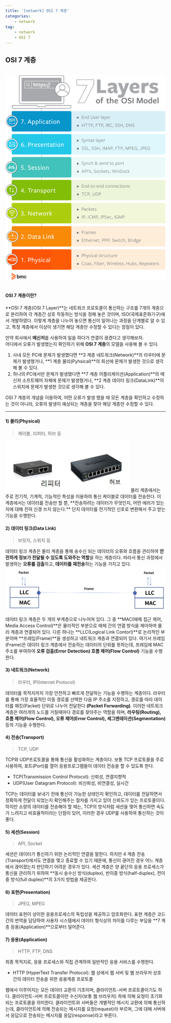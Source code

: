```yaml
---
title: '[network] OSI 7 계층'
categories:
    - network
tag:
    - network
    - OSI 7
---
```


## OSI 7 계층
<br>
<center>
<img src="/assets/images/posts/2022-11-24-OSI 7 계층/OSI.png">
</center>
<br>

#### OSI 7 계층이란?
**OSI 7 계층(OSI 7 Layer)**는 네트워크 프로토콜이 통신하는 구조를 7개의 계층으로 분리하여 각 계층간 상호 작동하는 방식을 정해 놓은 것이며, ISO(국제표준화기구)에서 개발하였다. 이렇게 계층을 나누어 놓으면 통신이 일어나는 과정을 단계별로 알 수 있고, 특정 계층에서 이상이 생기면 해당 계층만 수정할 수 있다는 장점이 있다.

>
만약 회사에서 **메신저**를 사용하여 일을 하다가 연결이 끊겼다고 생각해보자.  
어디에서 오류가 발생했는지 확인하기 위해 **OSI 7 계층**의 모델을 사용해 볼 수 있다.  
1. 사내 모든 PC에 문제가 발생했다면 **3 계층 네트워크(Network)**의 라우터에 문제가 발생했거나, **1 계층 물리(Pyhsical)**의 회선에 문제가 발생한 것으로 생각해 볼 수 있다.  
2. 하나의 PC에서만 문제가 발생했다면 **7 계층 어플리케이션(Application)**의 메신저 소프트웨어 자체에 문제가 발생했거나, **2 계층 데이터 링크(DataLink)**의 스위치에 문제가 발생한 것으로 생각해 볼 수 있다.  
>
OSI 7 계층의 개념을 이용하여, 어떤 오류가 발생 했을 때 모든 계층을 확인하고 수정하는 것이 아니라, 오류의 발생이 예상되는 계층을 찾아 해당 계층만 수정할 수 있다.
<hr>

#### 1) 물리(Physical)
> 케이블, 리피터, 허브 등

<img src="/assets/images/posts/2022-11-24-OSI 7 계층/repeater_hub.png">  
물리 계층에서는 주로 전기적, 기계적, 기능적인 특성을 이용하여 통신 케이블로 데이터를 전송한다. 이 계층에서는 데이터를 전송만 할 뿐, **전송하려는 데이터가 무엇인지, 어떤 에러가 있는지에 대해 전혀 신경 쓰지 않는다.** 단지 데이터를 전기적인 신호로 변환해서 주고 받는 기능을 수행한다.

#### 2) 데이터 링크(Data Link)
> 브릿지, 스위치 등

데이터 링크 계층은 물리 계층을 통해 송수신 되는 데이터의 오류와 흐름을 관리하여 **안전하게 정보가 전달될 수 있도록 도와주는 역할**을 하는 계층이다. 따라서 통신 과정에서 발생하는 **오류를 검출**하고, **데이터를 재전송**하는 기능을 가지고 있다.
<img src="/assets/images/posts/2022-11-24-OSI 7 계층/datalink.png">  
<br>
데이터 링크 계층은 두 개의 부계층으로 나누어져 있다. 그 중 **MAC(매체 접근 제어, Media Access Control)**은 물리적인 부분으로 매체 간의 연결 방식을 제어하며 물리 계층과 연결되어 있다. 다른 하나는 **LLC(Logical Link Contorl)**로 논리적인 부분이며 **프레임(Frame)**을 생성하고 네트워크 계층과 연결되어 있다. 여기서 프레임(Frame)은 데이터 링크 계층에서 전송하는 데이터의 단위를 뜻하는데, 프레임에 MAC 주소를 부여하여 **오류 검출(Error Detection) 흐름 제어(Flow Control)** 기능을 수행한다.

#### 3) 네트워크(Network)
> 라우터, IP(Internet Protocol)

데이터를 목적지까지 가장 안전하고 빠르게 전달하는 기능을 수행하는 계층이다. 라우터를 통해 가장 효율적인 이동 경로를 선택한 다음 IP 주소를 지정하고, 경로를 따라 데이터를 패킷(Packet) 단위로 나누어 전달한다 **(Packet Forwarding)**. 이러한 네트워크 계층은 여러개의 노드를 거칠때마다 경로를 찾아주는 역할을 하며, **라우팅(Routing), 흐름 제어(Flow Control), 오류 제어(Error Control), 세그멘테이션(Segmentation)** 등의 기능을 수행한다.

#### 4) 전송(Transport)
> TCP, UDP

TCP와 UDP프로토콜을 통해 통신을 활성화하는 계층이다. 보통 TCP 프로토콜을 주로 사용하여, 포트(Port)를 열어 응용프로그램들이 데이터 전송을 할 수 있도록 한다.  
- TCP(Transmission Control Protocol): 신뢰성, 연결지향적
- UDP(User Datagram Protocol): 비신뢰성, 비연결성, 실시간

TCP는 데이터를 보내기 전에 통신이 가능한 상태인지 확인하고, 데이터를 전달하면서 정확하게 전달이 되었는지 확인해주는 절차를 가지고 있어 신뢰도가 있는 프로토콜이다. 하지만 소량의 데이터를 전송해야 할 때는, TCP의 방식처럼 세션을 맺어 통신하면 속도가 느려지고 비효율적이라는 단점이 있어, 이러한 경우 UDP를 사용하여 통신하는 것이 좋다.

#### 5) 세션(Session)
> API, Socket

세션은 데이터가 통신하기 위한 논리적인 연결을 말한다. 하지만 4 계층 전송(Transport)에서도 연결을 맺고 종료할 수 있기 때문에, 통신이 끊어진 경우 어느 계층에서 끊어졌는지 판단하기 어려운 경우가 있다. 세션 계층은 양 끝단의 응용 프로세스가 통신을 관리하기 위하여 **동시 송수신 방식(duplex), 반이중 방식(half-duplex), 전이중 방식(full duplex)**의 3가지 방법을 제공한다.

#### 6) 표현(Presentation)
> JPEG, MPEG

데이터 표현이 상이한 응용프로세스의 독립성을 제공하고 암호화한다. 표현 계층은 코드 간의 번역을 담당하여 사용자 시스템에서 데이터 형식상의 차이를 다루는 부담을 **7 계층 응용(Application)**으로부터 덜어준다.

#### 7) 응용(Application)
> HTTP, FTP, DNS

최종 목적지로, 응용 프로세스와 직접 관계하여 일반적인 응용 서비스를 수행한다.  
- HTTP (HyperText Transfer Protocol): 웹 상에서 웹 서버 및 웹 브라우저 상호 간의 데이터 전송을 위한 응용계층 프로토콜

웹에서 이루어지는 모든 데이터 교환의 기초이며, 클라이언트-서버 프로토콜이기도 하다. 클라이언트-서버 프로토콜이란 수신자(보통 웹 브라우저) 측에 의해 요청이 초기화 되는 프로토콜을 의미한다. 클라이언트와 서버들은 개별적인 메시지 교환에 의해 통신하는데, 클라이언트에 의해 전송되는 메시지를 요청(request)라 부르며, 그에 대해 서버에서 응답으로 전송되는 메시지를 응답(response)라고 부른다.
